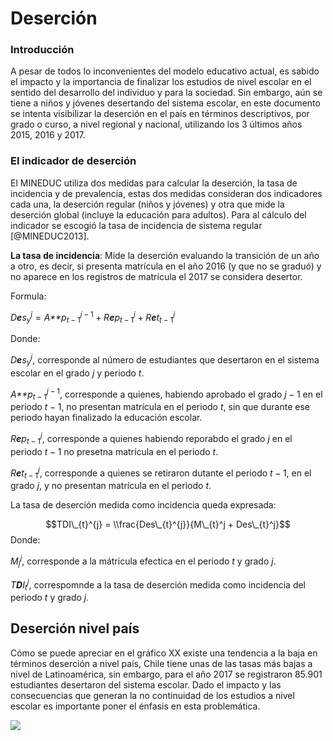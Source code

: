 Deserción
================

### Introducción

A pesar de todos lo inconvenientes del modelo educativo actual, es sabido el impacto y la importancia de finalizar los estudios de nivel escolar en el sentido del desarrollo del individuo y para la sociedad. Sin embargo, aún se tiene a niños y jóvenes desertando del sistema escolar, en este documento se intenta visibilizar la deserción en el país en términos descriptivos, por grado o curso, a nivel regional y nacional, utilizando los 3 últimos años 2015, 2016 y 2017.

### El indicador de deserción

El MINEDUC utiliza dos medidas para calcular la deserción, la tasa de incidencia y de prevalencia, estas dos medidas consideran dos indicadores cada una, la deserción regular (niños y jóvenes) y otra que mide la deserción global (incluye la educación para adultos). Para al cálculo del indicador se escogió la tasa de incidencia de sistema regular \[@MINEDUC2013\].

**La tasa de incidencia**: Mide la deserción evaluando la transición de un año a otro, es decir, si presenta matrícula en el año 2016 (y que no se graduó) y no aparece en los registros de matrícula el 2017 se considera desertor.

Formula:

*D**e**s*<sub>*y*</sub><sup>*j*</sup> = *A**p*<sub>*t* − 1</sub><sup>*j* − 1</sup> + *R**e**p*<sub>*t* − 1</sub><sup>*j*</sup> + *R**e**t*<sub>*t* − 1</sub><sup>*j*</sup>

Donde:

*D**e**s*<sub>*y*</sub><sup>*j*</sup>, corresponde al número de estudiantes que desertaron en el sistema escolar en el grado *j* y periodo *t*.

*A**p*<sub>*t* − 1</sub><sup>*j* − 1</sup>, corresponde a quienes, habiendo aprobado el grado *j* − 1 en el periodo *t* − 1, no presentan matrícula en el periodo *t*, sin que durante ese periodo hayan finalizado la educación escolar.

*R**e**p*<sub>*t* − 1</sub><sup>*j*</sup>, corresponde a quienes habiendo reporabdo el grado *j* en el periodo *t* − 1 no presetna matrícula en el periodo *t*.

*R**e**t*<sub>*t* − 1</sub><sup>*j*</sup>, corresponde a quienes se retiraron dutante el periodo *t* − 1, en el grado *j*, y no presentan matrícula en el periodo *t*.

La tasa de deserción medida como incidencia queda expresada:

$$TDI\_{t}^{j} = \\frac{Des\_{t}^{j}}{M\_{t}^j + Des\_{t}^j}$$
 Donde:

*M*<sub>*j*</sub><sup>*j*</sup>, corresponde a la mátricula efectica en el periodo *t* y grado *j*.

*T**D**I*<sub>*t*</sub><sup>*j*</sup>, correspomnde a la tasa de deserción medida como incidencia del periodo *t* y grado *j*.

Deserción nivel país
--------------------

Cómo se puede apreciar en el gráfico XX existe una tendencia a la baja en términos deserción a nivel país, Chile tiene unas de las tasas más bajas a nivel de Latinoamérica, sin embargo, para el año 2017 se registraron 85.901 estudiantes desertaron del sistema escolar. Dado el impacto y las consecuencias que generan la no continuidad de los estudios a nivel escolar es importante poner el énfasis en esta problemática.

<img src="dessercion_gh_files/figure-markdown_github/unnamed-chunk-2-1.png" style="display: block; margin: auto;" />
